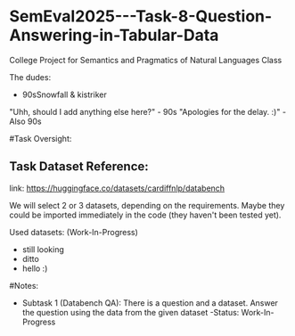 # SemEval2025---Task-8-Question-Answering-in-Tabular-Data
College Project for Semantics and Pragmatics of Natural Languages Class

The dudes:
- 90sSnowfall & kistriker

"Uhh, should I add anything else here?" - 90s
"Apologies for the delay. :)" - Also 90s

#Task Oversight:

## Task Dataset Reference:

link: https://huggingface.co/datasets/cardiffnlp/databench

We will select 2 or 3 datasets, depending on the requirements.
Maybe they could be imported immediately in the code (they haven't been tested yet).

Used datasets: (Work-In-Progress)
- still looking
- ditto
- hello :)

#Notes:
- Subtask 1 (Databench QA): There is a question and a dataset. Answer the question using the data from the given dataset
   -Status: Work-In-Progress

